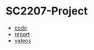﻿# SC2207-Project

- [code](src)
- [report](report/Lab5_SCSD_Team5.pdf)
- [videos](https://youtu.be/XJqZTwaQ3Qs)
